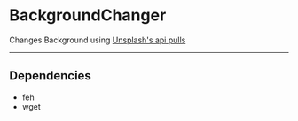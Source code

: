 # BackgroundChanger
Changes Background using [Unsplash's api pulls](https://source.unsplash.com/) 
___
## Dependencies
* feh
* wget

